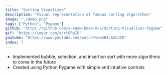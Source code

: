 ```yaml
---
title: "Sorting Visualizer"
description: "Visual representation of famous sorting algorithms"
image: "./demo.png"
tags: ["Python", "Pygame"]
github: "https://github.com/a-knaw-knee-mus/Sorting-Visualizer-Pygame"
gif: "https://imgur.com/a/rtORaIG"
youtube: "https://www.youtube.com/watch?v=w4H4LA2CdIE"
index: 7
---
```


- Implemented bubble, selection, and insertion sort with more algorithms to come in the future
- Created using Python Pygame with simple and intuitive controls